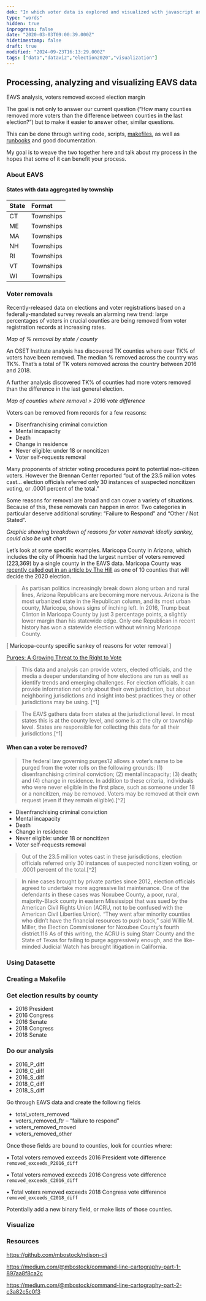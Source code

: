 ```yaml
---
dek: "In which voter data is explored and visualized with javascript and an assemblage of command line tools"
type: "words"
hidden: true
inprogress: false
date: "2020-03-03T09:00:39.000Z"
hidetimestamp: false
draft: true
modified: "2024-09-23T16:13:29.000Z"
tags: ["data","dataviz","election2020","visualization"]
---
```

## Processing, analyzing and visualizing EAVS data

EAVS analysis, voters removed exceed election margin

The goal is not only to answer our current question (“How many counties removed more voters than the difference between counties in the last election?”) but to make it easier to answer other, similar questions.

This can be done through writing code, scripts, [makefiles](https://bost.ocks.org/mike/make/), as well as [runbooks](https://en.wikipedia.org/wiki/Runbook) and good documentation.

My goal is to weave the two together here and talk about my process in the hopes that some of it can benefit your process.

### About EAVS

#### States with data aggregated by township

| State | Format    |
| :---- | :-------- |
| CT    | Townships |
| ME    | Townships |
| MA    | Townships |
| NH    | Townships |
| RI    | Townships |
| VT    | Townships |
| WI    | Townships |

### Voter removals

Recently-released data on elections and voter registrations based on a federally-mandated survey reveals an alarming new trend: large percentages of voters in crucial counties are being removed from voter registration records at increasing rates.

_Map of % removal by state / county_

An OSET Institute analysis has discovered TK counties where over TK% of voters have been removed. The median % removed across the country was TK%. That’s a total of TK voters removed across the country between 2016 and 2018.

A further analysis discovered TK% of counties had more voters removed than the difference in the last general election.

_Map of counties where removal > 2016 vote difference_

Voters can be removed from records for a few reasons:

- Disenfranchising criminal conviction
- Mental incapacity
- Death
- Change in residence
- Never eligible: under 18 or noncitizen
- Voter self-requests removal

Many proponents of stricter voting procedures point to potential non-citizen voters. However the Brennan Center reported “out of the 23.5 million votes cast… election officials referred only 30 instances of suspected noncitizen voting, or .0001 percent of the total.”

Some reasons for removal are broad and can cover a variety of situations. Because of this, these removals can happen in error. Two categories in particular deserve additional scrutiny: “Failure to Respond” and “Other / Not Stated”.

_Graphic showing breakdown of reasons for voter removal: ideally sankey, could also be unit chart_

Let’s look at some specific examples. Maricopa County in Arizona, which includes the city of Phoenix had the largest number of voters removed (223,369) by a single county in the EAVS data. Maricopa County was [recently called out in an article by The Hill](https://thehill.com/homenews/state-watch/459832-the-10-counties-that-will-decide-the-2020-election) as one of 10 counties that will decide the 2020 election.

>As partisan politics increasingly break down along urban and rural lines, Arizona Republicans are becoming more nervous. Arizona is the most urbanized state in the Republican column, and its most urban county, Maricopa, shows signs of inching left.
>In 2016, Trump beat Clinton in Maricopa County by just 3 percentage points, a slightly lower margin than his statewide edge. Only one Republican in recent history has won a statewide election without winning Maricopa County.

[ Maricopa-county specific sankey of reasons for voter removal ]

[Purges: A Growing Threat to the Right to Vote](https://www.brennancenter.org/sites/default/files/publications/Purges_Growing_Threat_2018.1.pdf)

>This data and analysis can provide voters, elected officials, and the media a deeper understanding of how elections are run as well as identify trends and emerging challenges. For election officials, it can provide information not only about their own jurisdiction, but about neighboring jurisdictions and insight into best practices they or other jurisdictions may be using. [^1]

>The EAVS gathers data from states at the jurisdictional level. In most states this is at the county level, and some is at the city or township level. States are responsible for collecting this data for all their jurisdictions.[^1]

#### When can a voter be removed?

>The federal law governing purges12 allows a voter’s name to be purged from the voter rolls on the following grounds: (1) disenfranchising criminal conviction; (2) mental incapacity; (3) death; and (4) change in residence. In addition to these criteria, individuals who were never eligible in the first place, such as someone under 18 or a noncitizen, may be removed. Voters may be removed at their own request (even if they remain eligible).[^2]

- Disenfranchising criminal conviction
- Mental incapacity
- Death
- Change in residence
- Never eligible: under 18 or noncitizen
- Voter self-requests removal

>Out of the 23.5 million votes cast in these jurisdictions, election officials referred only 30 instances of suspected noncitizen voting, or .0001 percent of the total.[^2]

>In nine cases brought by private parties since 2012, election officials agreed to undertake more aggressive list maintenance. One of the defendants in these cases was Noxubee County, a poor, rural, majority-Black county in eastern Mississippi that was sued by the American Civil Rights Union (ACRU, not to be confused with the American Civil Liberties Union).
>“They went after minority counties who didn’t have the financial resources to push back,” said Willie M. Miller, the Election Commissioner for Noxubee County’s fourth district.116 As of this writing, the ACRU is suing Starr County and the State of Texas for failing to purge aggressively enough, and the like-minded Judicial Watch has brought litigation in California.

### Using Datasette

### Creating a Makefile

### Get election results by county

- 2016 President
- 2016 Congress
- 2016 Senate
- 2018 Congress
- 2018 Senate

### Do our analysis

- 2016_P_diff
- 2016_C_diff
- 2016_S_diff
- 2018_C_diff
- 2018_S_diff

Go through EAVS data and create the following fields

- total_voters_removed
- voters_removed_ftr – “failure to respond”
- voters_removed_moved
- voters_removed_other

Once those fields are bound to counties, look for counties where:

• Total voters removed exceeds 2016 President vote difference `removed_exceeds_P2016_diff`

• Total voters removed exceeds 2016 Congress vote difference `removed_exceeds_C2016_diff`

• Total voters removed exceeds 2018 Congress vote difference `removed_exceeds_C2018_diff`

Potentially add a new binary field, or make lists of those counties.

### Visualize

### Resources

<https://github.com/mbostock/ndjson-cli>

<https://medium.com/@mbostock/command-line-cartography-part-1-897aa8f8ca2c>

<https://medium.com/@mbostock/command-line-cartography-part-2-c3a82c5c0f3>
